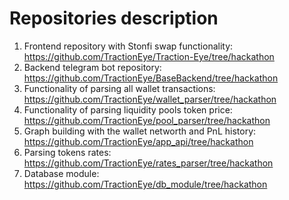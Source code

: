 # Repositories description
1. Frontend repository with Stonfi swap functionality: https://github.com/TractionEye/Traction-Eye/tree/hackathon
2. Backend telegram bot repository: https://github.com/TractionEye/BaseBackend/tree/hackathon
3. Functionality of parsing all wallet transactions: https://github.com/TractionEye/wallet_parser/tree/hackathon
4. Functionality of parsing liquidity pools token price: https://github.com/TractionEye/pool_parser/tree/hackathon
5. Graph building with the wallet networth and PnL history: https://github.com/TractionEye/app_api/tree/hackathon
6. Parsing tokens rates: https://github.com/TractionEye/rates_parser/tree/hackathon
7. Database module: https://github.com/TractionEye/db_module/tree/hackathon

